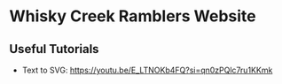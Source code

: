 # Whisky Creek Ramblers Website

## Useful Tutorials

* Text to SVG: https://youtu.be/E_LTNOKb4FQ?si=qn0zPQlc7ru1KKmk